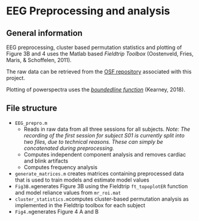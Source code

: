 # EEG Preprocessing and analysis 
## General information 
EEG preprocessing, cluster based permutation statistics and plotting of Figure 3B and 4 uses the Matlab based *Fieldtrip Toolbox* (Oostenveld, Fries, Maris, & Schoffelen, 2011). 

The raw data can be retrieved from the [OSF repository](https://osf.io/w6d92/) associated with this project. 

Plotting of powerspectra uses the [*boundedline function*](https://de.mathworks.com/matlabcentral/fileexchange/27485-boundedline-m) (Kearney, 2018).

## File structure 
- `EEG_prepro.m`
    - Reads in raw data from all three sessions for all subjects. *Note: The recording of the first session for subject S01 is currently split into two files, due to technical reasons. These can simply be concatenated during preprocessing.*
    - Computes independent component analysis and removes cardiac and blink artifacts
    - Computes frequency analysis
- `generate_matrices.m` creates matrices containing preprocessed data that is used to train models and estimate model values
- `Fig3B.m`generates Figure 3B using the Fieldtrip `ft_topoplotER` function and model reliance values from `mr_roi.mat`
- `cluster_statistics.m`computes cluster-based permutation analysis as implemented in the Fieldtrip toolbox for each subject
- `Fig4.m`generates Figure 4 A and B 

